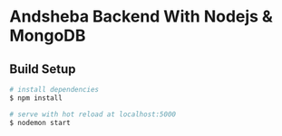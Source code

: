 # Andsheba Backend With Nodejs & MongoDB

## Build Setup

```bash
# install dependencies
$ npm install

# serve with hot reload at localhost:5000
$ nodemon start